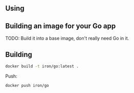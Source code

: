 
## Using


## Building an image for your Go app

TODO: Build it into a base image, don't really need Go in it. 

## Building

```sh
docker build -t iron/go:latest .
```

Push:

```sh
docker push iron/go
```
